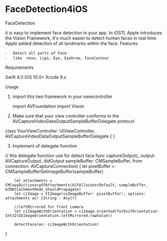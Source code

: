 # FaceDetection4iOS

FaceDetection

it is easy to implement face detection in your app. In iOS11, Apple introduces the Vision Framework, it's much easier to detect human faces in real time.
Apple added detection of all landmarks within the face.
Features 

	⁃	Detect all parts of Face
	⁃	like  nose, Lips, Eye, Eyebrow, faceContour

Requirements

Swift 4.0
IOS 10.0+
Xcode 9.x


Usage

1)	import this two framework in your viewcontroller
	
	  import AVFoundation
	import Vision

2)	Make sure that your view controller conforms to the AVCaptureVideoDataOutputSampleBufferDelegate  protocol

class YourViewController: UIViewController, AVCaptureVideoDataOutputSampleBufferDelegate {
}

3)	Implement of delegate function

// this delegate function use for detect face
func captureOutput(_ output: AVCaptureOutput, didOutput sampleBuffer: CMSampleBuffer, from connection: AVCaptureConnection) {
let pixelBuffer = CMSampleBufferGetImageBuffer(sampleBuffer)
        
        let attachments = CMCopyDictionaryOfAttachments(kCFAllocatorDefault, sampleBuffer, kCMAttachmentMode_ShouldPropagate)
        let ciImage = CIImage(cvImageBuffer: pixelBuffer!, options: attachments as! [String : Any]?)
        
        //leftMirrored for front camera
        let ciImageWithOrientation = ciImage.oriented(forExifOrientation: Int32(UIImageOrientation.leftMirrored.rawValue))
        
        detectFace(on: ciImageWithOrientation)
}
